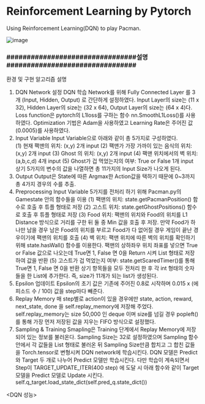 # Reinforcement Learning by Pytorch

Using Reinforcement Learning(DQN) to play Pacman. 

![image](https://user-images.githubusercontent.com/85381860/143868194-a6a59d24-0195-4d4f-8e11-040de86aa3cd.png)



### ################################설명################################
환경 및 구현 알고리즘 설명
1. DQN Network 설정
DQN 학습 Network를 위해 Fully Connected Layer 를 3개 (Input, Hidden, Output) 로 간단하게 설정하였다. Input Layer의 size는 (11 x 32), Hidden Layer의 size는 (32 x 64), Output Layer의 size는 (64 x 4)다. 
Loss function은 pytorch의 L1loss를 구하는 함수 nn.SmoothL1Loss()를 사용하였다. 
Optimization 기법은 Adam을 사용하였고 Learning Rate은 주어진 값(0.0005)를 사용하였다. 
2. Input Variable
Input Variable으로 아래와 같이 총 5가지로 구성하였다.  
(1) 현재 팩맨의 위치: (x,y) 2개 input
(2) 팩맨가 가장 가까이 있는 음식의 위치: (x,y) 2개 input
(3) Ghost 의 위치: (x,y) 2개 input
(4) 팩맨 위치에서의 벽 위치: (a,b,c,d) 4개 input
(5) Ghost가 겁 먹었는지의 여부: True or False 1개 input
상기 5가지의 변수의 값을 나열하면 총 11가지의 Input Size가 나오게 된다. 
3. Output 
Output은 State에 따른 Argmax한 Action값을 택하기 때문에 0~3까지 총 4가지 경우의 수를 추출. 
4. Preprocessing 
Input Variable 5가지를 전처리 하기 위해 Pacman.py의 Gamestate 안의 함수들을 이용 
(1) 팩맨의 위치: state.getPacmanPosition() 함수로 호출 후 튜플 형태로 저장
(2) 고스트 위치: state.getGhostPositions() 함수로 호출 후 튜플 형태로 저장
(3) Food 위치: 팩맨의 위치와 Food의 위치를 L1 Distance 방식으로 거리를 구한 뒤 둘 중 Min 값을 호출 후 저장. 만약 Food가 하나만 남을 경우 남은 Food의 위치를 부르고 Food가 다 없어질 경우 게임이 끝난 경우이기에 팩맨의 위치를 호출
(4) 벽 위치: 팩맨 위치에 따른 벽의 위치를 확인하기 위해 state.hasWall() 함수를 이용한다.
팩맨의 상하좌우 위치 좌표를 넣으면 True or False 값으로 나오는데 True면 1, False 면 0을 Return 시켜 List 형태로 저장하여 값을 반환
(5) 고스트가 겁 먹었는지 여부: state.getScaredTimer()를 통해 True면 1, False 면 0을 반환
상기 항목들을 모두 전처리 한 후 각 int 형태의 숫자들을 한 List에 추가한다. 즉, size가 11개가 되는 list가 생성된다. 
5. Epsilon 업데이트
Epsilon의 초기 값은 기존에 주어진 0.8로 시작하며 0.015 x (에피소드 수 / 100) 값을 step마다 빼준다. 
6. Replay Memory 
매 step별로 action이 있을 경우에만 state, action, reward, next_state, done 을 self.replay_memory에 저장해 주었다. self.replay_memory는 size 50,000 인 deque 이며 size를 넘길 경우 popleft()를 통해 가장 먼저 저장된 값을 지우는 FIFO 방식으로 설정했다.
7. Sampling & Training
Smapling은 Training 단계에서 Replay Memory에 저장되어 있는 정보를 불러온다. Sampling Size는 32로 설정하였으며 Sampling 함수 안에서 각 값들을 List 형태로 불러온 뒤 Sampling Size만큼 합치고 그 합친 값들을 Torch.tensor로 변형시켜 DQN network에 학습시킨다. 
DQN 모델은 Predict와 Target 두 개로 나누어 Predict 모델만 학습시킨다. 다만 학습이 계속되면서 Step이 TARGET_UPDATE_ITER(400 step) 에 도달 시 아래 함수와 같이 Target 모델을 Predict 모델로 Update 시킨다. 
self.q_target.load_state_dict(self.pred_q.state_dict())

 






<DQN 성능>
 

